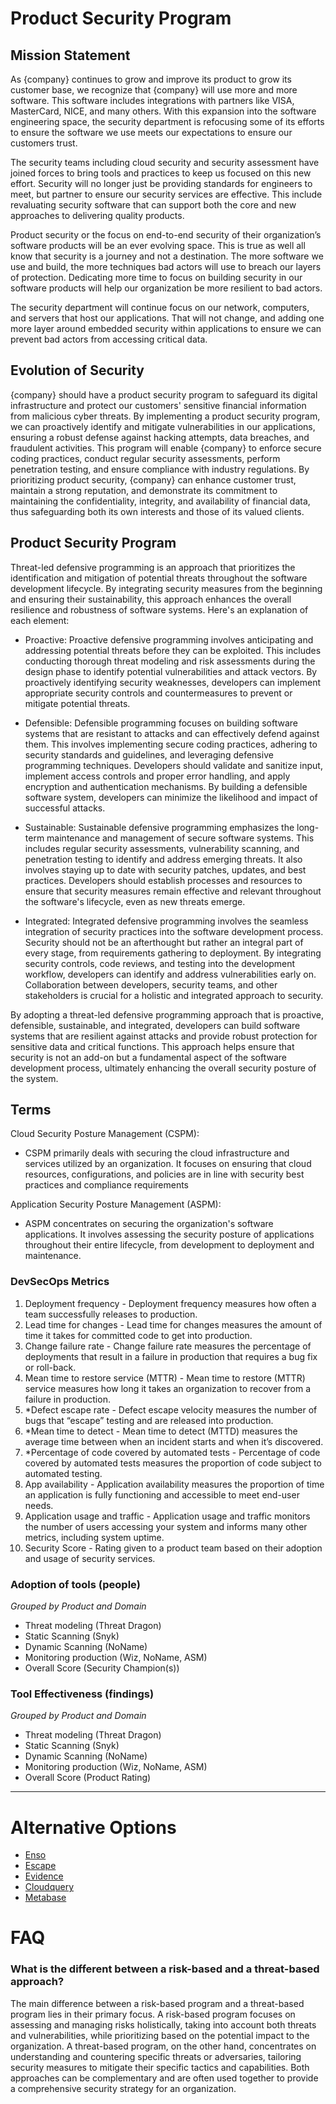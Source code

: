 # Product Security Program

## Mission Statement
As {company} continues to grow and improve its product to grow its customer base, we recognize that {company} will use more and more software. This software includes integrations with partners like VISA, MasterCard, NICE, and many others. With this expansion into the software engineering space, the security department is refocusing some of its efforts to ensure the software we use meets our expectations to ensure our customers trust.

The security teams including cloud security and security assessment have joined forces to bring tools and practices to keep us focused on this new effort. Security will no longer just be providing standards for engineers to meet, but partner to ensure our security services are effective. This include revaluating security software that can support both the core and new approaches to delivering quality products.

Product security or the focus on end-to-end security of their organization’s software products will be an ever evolving space. This is true as well all know that security is a journey and not a destination. The more software we use and build, the more techniques bad actors will use to breach our layers of protection. Dedicating more time to focus on building security in our software products will help our organization be more resilient to bad actors.

The security department will continue focus on our network, computers, and servers that host our applications. That will not change, and adding one more layer around embedded security within applications to ensure we can prevent bad actors from accessing critical data.

## Evolution of Security
{company} should have a product security program to safeguard its digital infrastructure and protect our customers' sensitive financial information from malicious cyber threats. By implementing a product security program, we can proactively identify and mitigate vulnerabilities in our applications, ensuring a robust defense against hacking attempts, data breaches, and fraudulent activities. This program will enable {company} to enforce secure coding practices, conduct regular security assessments, perform penetration testing, and ensure compliance with industry regulations. By prioritizing product security, {company} can enhance customer trust, maintain a strong reputation, and demonstrate its commitment to maintaining the confidentiality, integrity, and availability of financial data, thus safeguarding both its own interests and those of its valued clients.

## Product Security Program
Threat-led defensive programming is an approach that prioritizes the identification and mitigation of potential threats throughout the software development lifecycle. By integrating security measures from the beginning and ensuring their sustainability, this approach enhances the overall resilience and robustness of software systems. Here's an explanation of each element:

- Proactive:
Proactive defensive programming involves anticipating and addressing potential threats before they can be exploited. This includes conducting thorough threat modeling and risk assessments during the design phase to identify potential vulnerabilities and attack vectors. By proactively identifying security weaknesses, developers can implement appropriate security controls and countermeasures to prevent or mitigate potential threats.

- Defensible:
Defensible programming focuses on building software systems that are resistant to attacks and can effectively defend against them. This involves implementing secure coding practices, adhering to security standards and guidelines, and leveraging defensive programming techniques. Developers should validate and sanitize input, implement access controls and proper error handling, and apply encryption and authentication mechanisms. By building a defensible software system, developers can minimize the likelihood and impact of successful attacks.

- Sustainable:
Sustainable defensive programming emphasizes the long-term maintenance and management of secure software systems. This includes regular security assessments, vulnerability scanning, and penetration testing to identify and address emerging threats. It also involves staying up to date with security patches, updates, and best practices. Developers should establish processes and resources to ensure that security measures remain effective and relevant throughout the software's lifecycle, even as new threats emerge.

- Integrated:
Integrated defensive programming involves the seamless integration of security practices into the software development process. Security should not be an afterthought but rather an integral part of every stage, from requirements gathering to deployment. By integrating security controls, code reviews, and testing into the development workflow, developers can identify and address vulnerabilities early on. Collaboration between developers, security teams, and other stakeholders is crucial for a holistic and integrated approach to security.

By adopting a threat-led defensive programming approach that is proactive, defensible, sustainable, and integrated, developers can build software systems that are resilient against attacks and provide robust protection for sensitive data and critical functions. This approach helps ensure that security is not an add-on but a fundamental aspect of the software development process, ultimately enhancing the overall security posture of the system.

## Terms
Cloud Security Posture Management (CSPM):
- CSPM primarily deals with securing the cloud infrastructure and services utilized by an organization.  It focuses on ensuring that cloud resources, configurations, and policies are in line with security best practices and compliance requirements

Application Security Posture Management (ASPM):
- ASPM concentrates on securing the organization's software applications. It involves assessing the security posture of applications throughout their entire lifecycle, from development to deployment and maintenance.

### DevSecOps Metrics
1. Deployment frequency - Deployment frequency measures how often a team successfully releases to production.
2. Lead time for changes - Lead time for changes measures the amount of time it takes for committed code to get into production.
3. Change failure rate - Change failure rate measures the percentage of deployments that result in a failure in production that requires a bug fix or roll-back.
4. Mean time to restore service (MTTR) - Mean time to restore (MTTR) service measures how long it takes an organization to recover from a failure in production.
5. *Defect escape rate - Defect escape velocity measures the number of bugs that “escape” testing and are released into production.
6. *Mean time to detect - Mean time to detect (MTTD) measures the average time between when an incident starts and when it’s discovered.
7. *Percentage of code covered by automated tests - Percentage of code covered by automated tests measures the proportion of code subject to automated testing.
8. App availability - Application availability measures the proportion of time an application is fully functioning and accessible to meet end-user needs.
9. Application usage and traffic - Application usage and traffic monitors the number of users accessing your system and informs many other metrics, including system uptime.
10. Security Score - Rating given to a product team based on their adoption and usage of security services.

### Adoption of tools (people)
<em>Grouped by Product and Domain</em>
- Threat modeling (Threat Dragon)
- Static Scanning (Snyk)
- Dynamic Scanning (NoName)
- Monitoring production (Wiz, NoName, ASM)
- Overall Score (Security Champion(s))

### Tool Effectiveness (findings)
<em>Grouped by Product and Domain</em>
- Threat modeling (Threat Dragon)
- Static Scanning (Snyk)
- Dynamic Scanning (NoName)
- Monitoring production (Wiz, NoName, ASM)
- Overall Score (Product Rating)

________________________________________________________________

# Alternative Options
- [Enso](https://www.enso.security/integrations/all-integrations)
- [Escape](https://escape.tech)
- [Evidence](https://evidence.dev)
- [Cloudquery](https://www.cloudquery.io/)
- [Metabase](https://www.metabase.com/)

# FAQ

### What is the different between a risk-based and a threat-based approach?
The main difference between a risk-based program and a threat-based program lies in their primary focus. A risk-based program focuses on assessing and managing risks holistically, taking into account both threats and vulnerabilities, while prioritizing based on the potential impact to the organization. A threat-based program, on the other hand, concentrates on understanding and countering specific threats or adversaries, tailoring security measures to mitigate their specific tactics and capabilities. Both approaches can be complementary and are often used together to provide a comprehensive security strategy for an organization.
